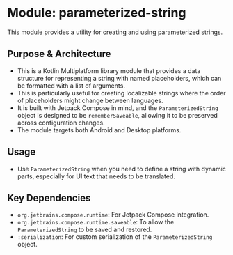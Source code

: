 # Module: parameterized-string

This module provides a utility for creating and using parameterized strings.

## Purpose & Architecture

- This is a Kotlin Multiplatform library module that provides a data structure for representing a string with named placeholders, which can be formatted with a list of arguments.
- This is particularly useful for creating localizable strings where the order of placeholders might change between languages.
- It is built with Jetpack Compose in mind, and the `ParameterizedString` object is designed to be `rememberSaveable`, allowing it to be preserved across configuration changes.
- The module targets both Android and Desktop platforms.

## Usage

- Use `ParameterizedString` when you need to define a string with dynamic parts, especially for UI text that needs to be translated.

## Key Dependencies

- `org.jetbrains.compose.runtime`: For Jetpack Compose integration.
- `org.jetbrains.compose.runtime.saveable`: To allow the `ParameterizedString` to be saved and restored.
- `:serialization`: For custom serialization of the `ParameterizedString` object.
